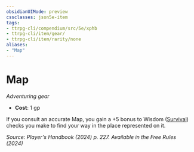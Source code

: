 ```yaml
---
obsidianUIMode: preview
cssclasses: json5e-item
tags:
- ttrpg-cli/compendium/src/5e/xphb
- ttrpg-cli/item/gear/
- ttrpg-cli/item/rarity/none
aliases: 
- "Map"
---
```

# Map
*Adventuring gear*  


- **Cost**: 1 gp

If you consult an accurate Map, you gain a +5 bonus to Wisdom ([Survival](3-Compendium/rules/skills.md#Survival)) checks you make to find your way in the place represented on it.

*Source: Player's Handbook (2024) p. 227. Available in the Free Rules (2024)*